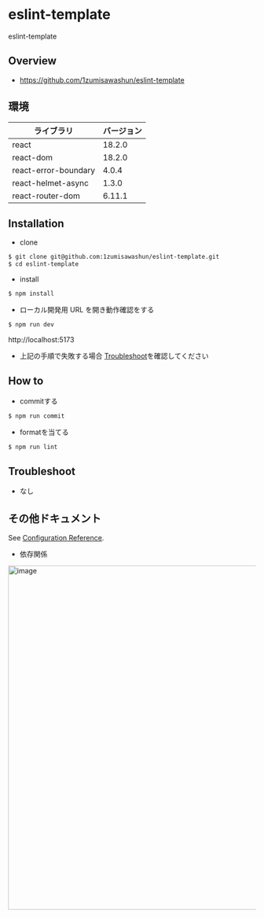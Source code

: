 # eslint-template

eslint-template

## Overview

- https://github.com/1zumisawashun/eslint-template

## 環境

| ライブラリ              | バージョン |
| ----------------------- | ---------- |
| react                   | 18.2.0     |
| react-dom                | 18.2.0     |
| react-error-boundary              | 4.0.4      |
| react-helmet-async                  | 1.3.0     |
| react-router-dom | 6.11.1     |

## Installation

- clone

```bash
$ git clone git@github.com:1zumisawashun/eslint-template.git
$ cd eslint-template
```

- install

```bash
$ npm install
```

- ローカル開発用 URL を開き動作確認をする

```bash
$ npm run dev
```

http://localhost:5173

- 上記の手順で失敗する場合 [Troubleshoot](#Troubleshoot)を確認してください

## How to

- commitする

```bash
$ npm run commit
```

- formatを当てる

```bash
$ npm run lint
```

## Troubleshoot

- なし

## その他ドキュメント

See [Configuration Reference](https://cli.vuejs.org/config/).

- 依存関係

<img width="700" alt="image" src="https://github.com/1zumisawashun/eslint-template/assets/65071534/7ecd1824-ad88-4713-ab1f-90a6ae98ef65">
